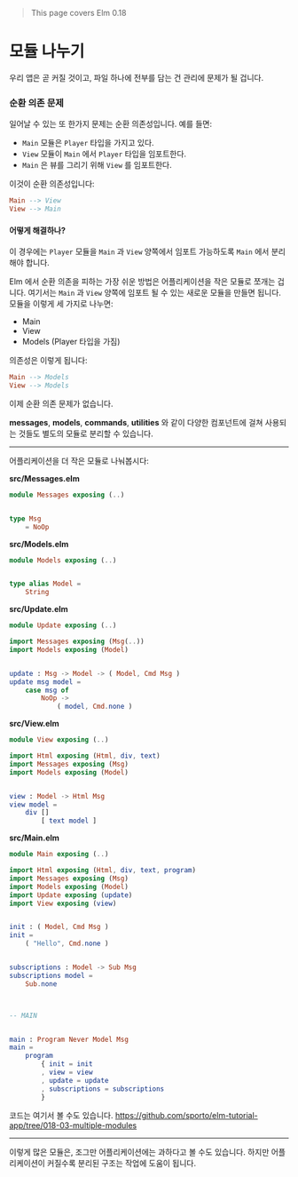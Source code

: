 > This page covers Elm 0.18

# 모듈 나누기

우리 앱은 곧 커질 것이고, 파일 하나에 전부를 담는 건 관리에 문제가 될 겁니다.

### 순환 의존 문제

일어날 수 있는 또 한가지 문제는 순환 의존성입니다. 예를 들면:

- `Main` 모듈은 `Player` 타입을 가지고 있다.
- `View` 모듈이 `Main` 에서 `Player` 타입을 임포트한다.
- `Main` 은 뷰를 그리기 위해 `View` 를 임포트한다.

이것이 순환 의존성입니다:

```elm
Main --> View
View --> Main
```

#### 어떻게 해결하나?

이 경우에는 `Player` 모듈을 `Main` 과 `View` 양쪽에서 임포트 가능하도록 `Main` 에서 분리해야 합니다.

Elm 에서 순환 의존을 피하는 가장 쉬운 방법은 어플리케이션을 작은 모듈로 쪼개는 겁니다. 여기서는 `Main` 과 `View` 양쪽에 임포트 될 수 있는 새로운 모듈을 만들면 됩니다. 모듈을 이렇게 세 가지로 나누면:

- Main
- View
- Models (Player 타입을 가짐)

의존성은 이렇게 됩니다:

```elm
Main --> Models
View --> Models
```

이제 순환 의존 문제가 없습니다.

__messages__, __models__, __commands__, __utilities__ 와 같이 다양한 컴포넌트에 걸쳐 사용되는 것들도 별도의 모듈로 분리할 수 있습니다.

---

어플리케이션을 더 작은 모듈로 나눠봅시다:

__src/Messages.elm__

```elm
module Messages exposing (..)


type Msg
    = NoOp
```

__src/Models.elm__

```elm
module Models exposing (..)


type alias Model =
    String
```

__src/Update.elm__

```elm
module Update exposing (..)

import Messages exposing (Msg(..))
import Models exposing (Model)


update : Msg -> Model -> ( Model, Cmd Msg )
update msg model =
    case msg of
        NoOp ->
            ( model, Cmd.none )
```

__src/View.elm__

```elm
module View exposing (..)

import Html exposing (Html, div, text)
import Messages exposing (Msg)
import Models exposing (Model)


view : Model -> Html Msg
view model =
    div []
        [ text model ]
```

__src/Main.elm__

```elm
module Main exposing (..)

import Html exposing (Html, div, text, program)
import Messages exposing (Msg)
import Models exposing (Model)
import Update exposing (update)
import View exposing (view)


init : ( Model, Cmd Msg )
init =
    ( "Hello", Cmd.none )


subscriptions : Model -> Sub Msg
subscriptions model =
    Sub.none



-- MAIN


main : Program Never Model Msg
main =
    program
        { init = init
        , view = view
        , update = update
        , subscriptions = subscriptions
        }
```

코드는 여기서 볼 수도 있습니다. <https://github.com/sporto/elm-tutorial-app/tree/018-03-multiple-modules>

---

이렇게 많은 모듈은, 조그만 어플리케이션에는 과하다고 볼 수도 있습니다. 하지만 어플리케이션이 커질수록 분리된 구조는 작업에 도움이 됩니다.


